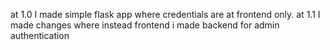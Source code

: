 at 1.0 I made simple flask app where credentials are at frontend only.
at 1.1 I made changes where instead frontend  i made backend for admin authentication
